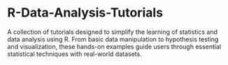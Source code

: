 # R-Data-Analysis-Tutorials
A collection of tutorials designed to simplify the learning of statistics and data analysis using R. From basic data manipulation to hypothesis testing and visualization, these hands-on examples guide users through essential statistical techniques with real-world datasets.
